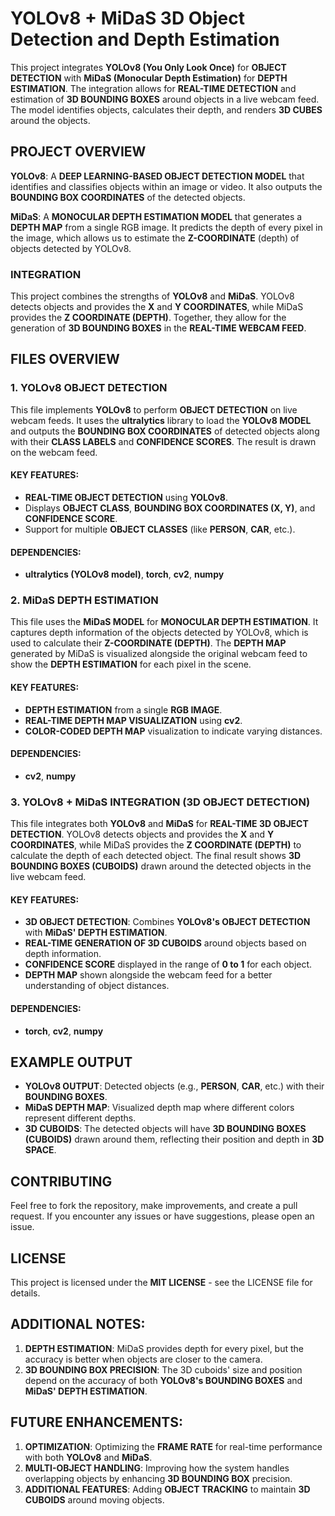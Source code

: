 # **YOLOv8 + MiDaS 3D Object Detection and Depth Estimation**

This project integrates **YOLOv8 (You Only Look Once)** for **OBJECT DETECTION** with **MiDaS (Monocular Depth Estimation)** for **DEPTH ESTIMATION**. The integration allows for **REAL-TIME DETECTION** and estimation of **3D BOUNDING BOXES** around objects in a live webcam feed. The model identifies objects, calculates their depth, and renders **3D CUBES** around the objects.

## **PROJECT OVERVIEW**

**YOLOv8**: A **DEEP LEARNING-BASED OBJECT DETECTION MODEL** that identifies and classifies objects within an image or video. It also outputs the **BOUNDING BOX COORDINATES** of the detected objects.

**MiDaS**: A **MONOCULAR DEPTH ESTIMATION MODEL** that generates a **DEPTH MAP** from a single RGB image. It predicts the depth of every pixel in the image, which allows us to estimate the **Z-COORDINATE** (depth) of objects detected by YOLOv8.

### **INTEGRATION**

This project combines the strengths of **YOLOv8** and **MiDaS**. YOLOv8 detects objects and provides the **X** and **Y COORDINATES**, while MiDaS provides the **Z COORDINATE (DEPTH)**. Together, they allow for the generation of **3D BOUNDING BOXES** in the **REAL-TIME WEBCAM FEED**.

## **FILES OVERVIEW**

### **1. YOLOv8 OBJECT DETECTION**
This file implements **YOLOv8** to perform **OBJECT DETECTION** on live webcam feeds. It uses the **ultralytics** library to load the **YOLOv8 MODEL** and outputs the **BOUNDING BOX COORDINATES** of detected objects along with their **CLASS LABELS** and **CONFIDENCE SCORES**. The result is drawn on the webcam feed.

#### **KEY FEATURES:**
- **REAL-TIME OBJECT DETECTION** using **YOLOv8**.
- Displays **OBJECT CLASS**, **BOUNDING BOX COORDINATES (X, Y)**, and **CONFIDENCE SCORE**.
- Support for multiple **OBJECT CLASSES** (like **PERSON**, **CAR**, etc.).

#### **DEPENDENCIES:**
- **ultralytics (YOLOv8 model)**, **torch**, **cv2**, **numpy**

### **2. MiDaS DEPTH ESTIMATION**
This file uses the **MiDaS MODEL** for **MONOCULAR DEPTH ESTIMATION**. It captures depth information of the objects detected by YOLOv8, which is used to calculate their **Z-COORDINATE (DEPTH)**. The **DEPTH MAP** generated by MiDaS is visualized alongside the original webcam feed to show the **DEPTH ESTIMATION** for each pixel in the scene.

#### **KEY FEATURES:**
- **DEPTH ESTIMATION** from a single **RGB IMAGE**.
- **REAL-TIME DEPTH MAP VISUALIZATION** using **cv2**.
- **COLOR-CODED DEPTH MAP** visualization to indicate varying distances.

#### **DEPENDENCIES:**
- **cv2**, **numpy**

### **3. YOLOv8 + MiDaS INTEGRATION (3D OBJECT DETECTION)**
This file integrates both **YOLOv8** and **MiDaS** for **REAL-TIME 3D OBJECT DETECTION**. YOLOv8 detects objects and provides the **X** and **Y COORDINATES**, while MiDaS provides the **Z COORDINATE (DEPTH)** to calculate the depth of each detected object. The final result shows **3D BOUNDING BOXES (CUBOIDS)** drawn around the detected objects in the live webcam feed.

#### **KEY FEATURES:**
- **3D OBJECT DETECTION**: Combines **YOLOv8's OBJECT DETECTION** with **MiDaS' DEPTH ESTIMATION**.
- **REAL-TIME GENERATION OF 3D CUBOIDS** around objects based on depth information.
- **CONFIDENCE SCORE** displayed in the range of **0 to 1** for each object.
- **DEPTH MAP** shown alongside the webcam feed for a better understanding of object distances.

#### **DEPENDENCIES:**
- **torch**, **cv2**, **numpy**

## **EXAMPLE OUTPUT**
- **YOLOv8 OUTPUT**: Detected objects (e.g., **PERSON**, **CAR**, etc.) with their **BOUNDING BOXES**.
- **MiDaS DEPTH MAP**: Visualized depth map where different colors represent different depths.
- **3D CUBOIDS**: The detected objects will have **3D BOUNDING BOXES (CUBOIDS)** drawn around them, reflecting their position and depth in **3D SPACE**.

## **CONTRIBUTING**
Feel free to fork the repository, make improvements, and create a pull request. If you encounter any issues or have suggestions, please open an issue.

## **LICENSE**
This project is licensed under the **MIT LICENSE** - see the LICENSE file for details.

## **ADDITIONAL NOTES:**
1. **DEPTH ESTIMATION**: MiDaS provides depth for every pixel, but the accuracy is better when objects are closer to the camera.
2. **3D BOUNDING BOX PRECISION**: The 3D cuboids' size and position depend on the accuracy of both **YOLOv8's BOUNDING BOXES** and **MiDaS' DEPTH ESTIMATION**.

## **FUTURE ENHANCEMENTS:**
1. **OPTIMIZATION**: Optimizing the **FRAME RATE** for real-time performance with both **YOLOv8** and **MiDaS**.
2. **MULTI-OBJECT HANDLING**: Improving how the system handles overlapping objects by enhancing **3D BOUNDING BOX** precision.
3. **ADDITIONAL FEATURES**: Adding **OBJECT TRACKING** to maintain **3D CUBOIDS** around moving objects.


